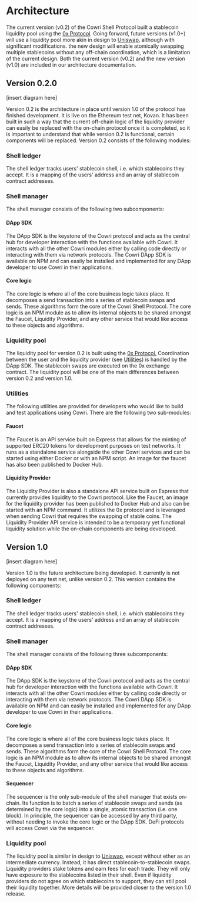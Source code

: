 # Architecture

The current version \(v0.2\) of the Cowri Shell Protocol built a stablecoin liquidity pool using the [0x Protocol](https://0x.org/). Going forward, future versions \(v1.0+\) will use a liquidity pool more akin in design to [Uniswap](https://uniswap.io/), although with significant modifications. the new design will enable atomically swapping multiple stablecoins without any off-chain coordination, which is a limitation of the current design. Both the current version \(v0.2\) and the new version \(v1.0\) are included in our architecture documentation.

## Version 0.2.0

\[insert diagram here\]

Version 0.2 is the architecture in place until version 1.0 of the protocol has finished development. It is live on the Ethereum test net, Kovan. It has been built in such a way that the current off-chain logic of the liquidity provider can easily be replaced with the on-chain protocol once it is completed, so it is important to understand that while version 0.2 is functional, certain components will be replaced. Version 0.2 consists of the following modules:

### Shell ledger

The shell ledger tracks users' stablecoin shell, i.e. which stablecoins they accept. It is a mapping of the users' address and an array of stablecoin contract addresses.

### Shell manager

The shell manager consists of the following two subcomponents:

#### DApp SDK

The DApp SDK is the keystone of the Cowri protocol and acts as the central hub for developer interaction with the functions available with Cowri. It interacts with all the other Cowri modules either by calling code directly or interacting with them via network protocols. The Cowri DApp SDK is available on NPM and can easily be installed and implemented for any DApp developer to use Cowri in their applications.

#### Core logic

The core logic is where all of the core business logic takes place. It decomposes a send transaction into a series of stablecoin swaps and sends. These algorithms form the core of the Cowri Shell Protocol. The core logic is  an NPM module as to allow its internal objects to be shared amongst the Faucet, Liquidity Provider, and any other service that would like access to these objects and algorithms.

### Liquidity pool

The liquidity pool for version 0.2 is built using the [0x Protocol.](https://0x.org/) Coordination between the user and the liquidity provider \(see [Utilities](architecture.md#utilities)\) is handled by the DApp SDK. The stablecoin swaps are executed on the 0x exchange contract. The liquidity pool will be one of the main differences between version 0.2 and version 1.0.

### Utilities

The following utilities are provided for developers who would like to build and test applications using Cowri. There are the following two sub-modules:

#### Faucet

The Faucet is an API service built on Express that allows for the minting of supported ERC20 tokens for development purposes on test networks. It runs as a standalone service alongside the other Cowri services and can be started using either Docker or with an NPM script. An image for the faucet has also been published to Docker Hub.

#### Liquidity Provider

The Liquidity Provider is also a standalone API service built on Express that currently provides liquidity to the Cowri protocol. Like the Faucet, an image for the liquidity provider has been published to Docker Hub and also can be started with an NPM command. It utilizes the 0x protocol and is leveraged when sending Cowri that requires the swapping of stable coins. The Liquidity Provider API service is intended to be a temporary yet functional liquidity solution while the on-chain components are being developed.

## Version 1.0

\[insert diagram here\]

Version 1.0 is the future architecture being developed. It currently is not deployed on any test net, unlike version 0.2. This version contains the following components:

### Shell ledger

The shell ledger tracks users' stablecoin shell, i.e. which stablecoins they accept. It is a mapping of the users' address and an array of stablecoin contract addresses.

### Shell manager

The shell manager consists of the following three subcomponents:

#### DApp SDK

The DApp SDK is the keystone of the Cowri protocol and acts as the central hub for developer interaction with the functions available with Cowri. It interacts with all the other Cowri modules either by calling code directly or interacting with them via network protocols. The Cowri DApp SDK is available on NPM and can easily be installed and implemented for any DApp developer to use Cowri in their applications.

#### Core logic

The core logic is where all of the core business logic takes place. It decomposes a send transaction into a series of stablecoin swaps and sends. These algorithms form the core of the Cowri Shell Protocol. The core logic is  an NPM module as to allow its internal objects to be shared amongst the Faucet, Liquidity Provider, and any other service that would like access to these objects and algorithms.

#### Sequencer

The sequencer is the only sub-module of the shell manager that exists on-chain. Its function is to batch a series of stablecoin swaps and sends \(as determined by the core logic\) into a single, atomic transaction \(i.e. one block\). In principle, the sequencer can be accessed by any third party, without needing to invoke the core logic or the DApp SDK. DeFi protocols will access Cowri via the sequencer.

### Liquidity pool

The liquidity pool is similar in design to [Uniswap](https://uniswap.io/), except without ether as an intermediate currency. Instead, it has direct stablecoin-to-stablecoin swaps. Liquidity providers stake tokens and earn fees for each trade. They will only have exposure to the stablecoins listed in their shell. Even if liquidity providers do not agree on which stablecoins to support, they can still pool their liquidity together. More details will be provided closer to the version 1.0 release.

